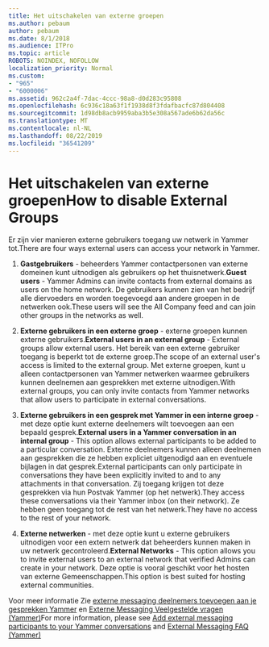 ```yaml
---
title: Het uitschakelen van externe groepen
ms.author: pebaum
author: pebaum
ms.date: 8/1/2018
ms.audience: ITPro
ms.topic: article
ROBOTS: NOINDEX, NOFOLLOW
localization_priority: Normal
ms.custom:
- "965"
- "6000006"
ms.assetid: 962c2a4f-7dac-4ccc-98a8-d0d283c95808
ms.openlocfilehash: 6c936c18a63f1f1938d8f3fdafbacfc87d804408
ms.sourcegitcommit: 1d98db8acb9959aba3b5e308a567ade6b62da56c
ms.translationtype: MT
ms.contentlocale: nl-NL
ms.lasthandoff: 08/22/2019
ms.locfileid: "36541209"
---
```

# <a name="how-to-disable-external-groups"></a><span data-ttu-id="3d787-102">Het uitschakelen van externe groepen</span><span class="sxs-lookup"><span data-stu-id="3d787-102">How to disable External Groups</span></span>

<span data-ttu-id="3d787-103">Er zijn vier manieren externe gebruikers toegang uw netwerk in Yammer tot.</span><span class="sxs-lookup"><span data-stu-id="3d787-103">There are four ways external users can access your network in Yammer.</span></span>
  
1. <span data-ttu-id="3d787-104">**Gastgebruikers** - beheerders Yammer contactpersonen van externe domeinen kunt uitnodigen als gebruikers op het thuisnetwerk.</span><span class="sxs-lookup"><span data-stu-id="3d787-104">**Guest users** - Yammer Admins can invite contacts from external domains as users on the home network.</span></span> <span data-ttu-id="3d787-105">De gebruikers kunnen zien van het bedrijf alle diervoeders en worden toegevoegd aan andere groepen in de netwerken ook.</span><span class="sxs-lookup"><span data-stu-id="3d787-105">These users will see the All Company feed and can join other groups in the networks as well.</span></span>

2. <span data-ttu-id="3d787-106">**Externe gebruikers in een externe groep** - externe groepen kunnen externe gebruikers.</span><span class="sxs-lookup"><span data-stu-id="3d787-106">**External users in an external group** - External groups allow external users.</span></span> <span data-ttu-id="3d787-107">Het bereik van een externe gebruiker toegang is beperkt tot de externe groep.</span><span class="sxs-lookup"><span data-stu-id="3d787-107">The scope of an external user's access is limited to the external group.</span></span> <span data-ttu-id="3d787-108">Met externe groepen, kunt u alleen contactpersonen van Yammer netwerken waarmee gebruikers kunnen deelnemen aan gesprekken met externe uitnodigen.</span><span class="sxs-lookup"><span data-stu-id="3d787-108">With external groups, you can only invite contacts from Yammer networks that allow users to participate in external conversations.</span></span>

3. <span data-ttu-id="3d787-109">**Externe gebruikers in een gesprek met Yammer in een interne groep** - met deze optie kunt externe deelnemers wilt toevoegen aan een bepaald gesprek.</span><span class="sxs-lookup"><span data-stu-id="3d787-109">**External users in a Yammer conversation in an internal group** - This option allows external participants to be added to a particular conversation.</span></span> <span data-ttu-id="3d787-110">Externe deelnemers kunnen alleen deelnemen aan gesprekken die ze hebben expliciet uitgenodigd aan en eventuele bijlagen in dat gesprek.</span><span class="sxs-lookup"><span data-stu-id="3d787-110">External participants can only participate in conversations they have been explicitly invited to and to any attachments in that conversation.</span></span> <span data-ttu-id="3d787-111">Zij toegang krijgen tot deze gesprekken via hun Postvak Yammer (op het netwerk).</span><span class="sxs-lookup"><span data-stu-id="3d787-111">They access these conversations via their Yammer inbox (on their network).</span></span> <span data-ttu-id="3d787-112">Ze hebben geen toegang tot de rest van het netwerk.</span><span class="sxs-lookup"><span data-stu-id="3d787-112">They have no access to the rest of your network.</span></span>

4. <span data-ttu-id="3d787-113">**Externe netwerken** - met deze optie kunt u externe gebruikers uitnodigen voor een extern netwerk dat beheerders kunnen maken in uw netwerk gecontroleerd.</span><span class="sxs-lookup"><span data-stu-id="3d787-113">**External Networks** - This option allows you to invite external users to an external network that verified Admins can create in your network.</span></span> <span data-ttu-id="3d787-114">Deze optie is vooral geschikt voor het hosten van externe Gemeenschappen.</span><span class="sxs-lookup"><span data-stu-id="3d787-114">This option is best suited for hosting external communities.</span></span>

<span data-ttu-id="3d787-115">Voor meer informatie Zie [externe messaging deelnemers toevoegen aan je gesprekken Yammer](https://support.office.com/article/add-external-messaging-participants-to-your-yammer-conversations-423653bb-86b2-4eac-9d7e-dca121f7c16c?ui=en-US&amp;rs=en-US&amp;ad=US) en [Externe Messaging Veelgestelde vragen (Yammer)](https://support.office.com/article/External-messaging-FAQ-Yammer-35b59d6c-bb1c-4541-bf19-9f67d2f2b199)</span><span class="sxs-lookup"><span data-stu-id="3d787-115">For more information, please see [Add external messaging participants to your Yammer conversations](https://support.office.com/article/add-external-messaging-participants-to-your-yammer-conversations-423653bb-86b2-4eac-9d7e-dca121f7c16c?ui=en-US&amp;rs=en-US&amp;ad=US) and [External Messaging FAQ (Yammer)](https://support.office.com/article/External-messaging-FAQ-Yammer-35b59d6c-bb1c-4541-bf19-9f67d2f2b199)</span></span>
  